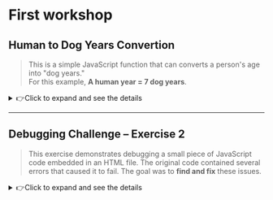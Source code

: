 # First workshop

## Human to Dog Years Convertion
> This is a simple JavaScript function that can converts a person's age into "dog years."  
For this example, **A human year = 7 dog years**.
<details>
<summary>👉Click to expand and see the details</summary>

### Usage

#### For HTML
+ Write right click **WS1-JavaScript.html** file
+ Choose **Open with Live server** if you have it.
+ Press <strong>F12</strong> or right-click, 
    + Choose <strong>Inspect</strong> , 
        + then choose <strong>Console</strong> to see the output.</p>

```javascript
// Import the function or paste the function into the project
function humanToDogYears(age) {
  if (isNaN(age) ) {
    return "";
  } else if (age <=0) {
    return "invalid and it cannot be calculated, please provide a valid non-negative number for age and number greater than 0.";
  }

  return age * 7;
}
```
###
```js
// Testing the function:
const age = 3;
console.log("When the age of human is " + age + ", a dog age is " + humanToDogYears(age) + " years."); // Output: 77
```

### Features

+ Converts human years into dog years.

+ Handles invalid input (non-numbers or negative values).

+ Works with both whole numbers and decimals.

### Output Example

| Human Age | Dog Age (Years) |
| --------- | ------- |
| 1         | 7       |
| 2.5       | 17.5    |
| 10        | 70      |
</details>

---
## Debugging Challenge – Exercise 2
> This exercise demonstrates debugging a small piece of JavaScript code embedded in an HTML file. The original code contained several errors that caused it to fail. The goal was to **find and fix** these issues.
<details>
<summary>👉Click to expand and see the details</summary>

### Check fixed Code
[Debugging_html](/WS1-JavaScript/Debugging.html)

### What Was Fixed?
+ Semicolons
  + Added missing semicolons (;) for clarity and consistency
+ Undefined variable Joe
  + Changed let l = Joe; to let l = "Joe"; (make it string).
+ String syntax error
  + Missing closing quotation mark around j. 
    + Fixed console.log("j); to console.log("j");, 
+ Array loop out of range
  + Changed loop condition from i <= 3 to i < arr.length to avoid undefined.
</details>
